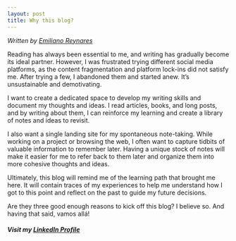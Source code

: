 ```yaml
---
layout: post
title: Why this blog?
---
```


*Written by [Emiliano Reynares](https://www.linkedin.com/in/ereynrs/)*

Reading has always been essential to me, and writing has gradually become its ideal partner. However, I was frustrated trying different social media platforms, as the content fragmentation and platform lock-ins did not satisfy me. After trying a few, I abandoned them and started anew. It’s unsustainable and demotivating.

I want to create a dedicated space to develop my writing skills and document my thoughts and ideas. I read articles, books, and long posts, and by writing about them, I can reinforce my learning and create a library of notes and ideas to revisit.

I also want a single landing site for my spontaneous note-taking. While working on a project or browsing the web, I often want to capture tidbits of valuable information to remember later. Having a unique stock of notes will make it easier for me to refer back to them later and organize them into more cohesive thoughts and ideas.

Ultimately, this blog will remind me of the learning path that brought me here. It will contain traces of my experiences to help me understand how I got to this point and reflect on the past to guide my future decisions.

Are they three good enough reasons to kick off this blog? I believe so. And having that said, vamos allá!

##### Visit my [LinkedIn Profile](https://www.linkedin.com/in/ereynrs/)